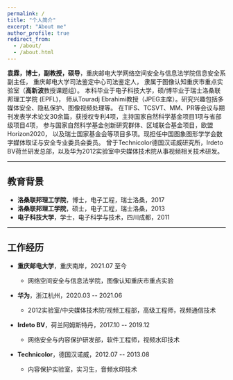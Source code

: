 ```yaml
---
permalink: /
title: "个人简介"
excerpt: "About me"
author_profile: true
redirect_from: 
  - /about/
  - /about.html
---
```


**袁霖，博士，副教授，硕导**，重庆邮电大学网络空间安全与信息法学院信息安全系副主任，
重庆邮电大学司法鉴定中心司法鉴定人，
隶属于图像认知重庆市重点实验室（**高新波**教授课题组）。
本科毕业于电子科技大学，硕/博毕业于瑞士洛桑联邦理工学院 (EPFL)，
师从Touradj Ebrahimi教授（JPEG主席）。研究兴趣包括多媒体安全、隐私保护、图像视频处理等。
在TIFS、TCSVT、MM、PR等会议与期刊发表学术论文30余篇，获授权专利4项，主持国家自然科学基金项目1项与省部级项目4项，
参与国家自然科学基金创新研究群体、区域联合基金项目，欧盟Horizon2020，
以及瑞士国家基金会等项目多项。现担任中国图象图形学学会数字媒体取证与安全专业委员会委员。
曾于Technicolor德国汉诺威研究所，Irdeto BV荷兰研发总部，以及华为2012实验室中央媒体技术院从事视频相关技术研发。


***
## 教育背景
* **洛桑联邦理工学院**，博士，电子工程，瑞士洛桑，2017
* **洛桑联邦理工学院**，硕士，电子工程，瑞士洛桑，2013
* **电子科技大学**，学士，电子科学与技术，四川成都，2011

***
## 工作经历
* **重庆邮电大学**，重庆南岸，2021.07 至今
  * 网络空间安全与信息法学院，图像认知重庆市重点实验
  
* **华为**，浙江杭州，2020.03 -- 2021.06
  * 2012实验室/中央媒体技术院/视频工程部，高级工程师，视频通信技术
  
* **Irdeto BV**，荷兰阿姆斯特丹，2017.10 -- 2019.12
  * 网络安全与内容保护研发部，软件工程师，视频水印技术
  
* **Technicolor**，德国汉诺威，2012.07 -- 2013.08
  * 内容保护实验室，实习生，音频水印技术

